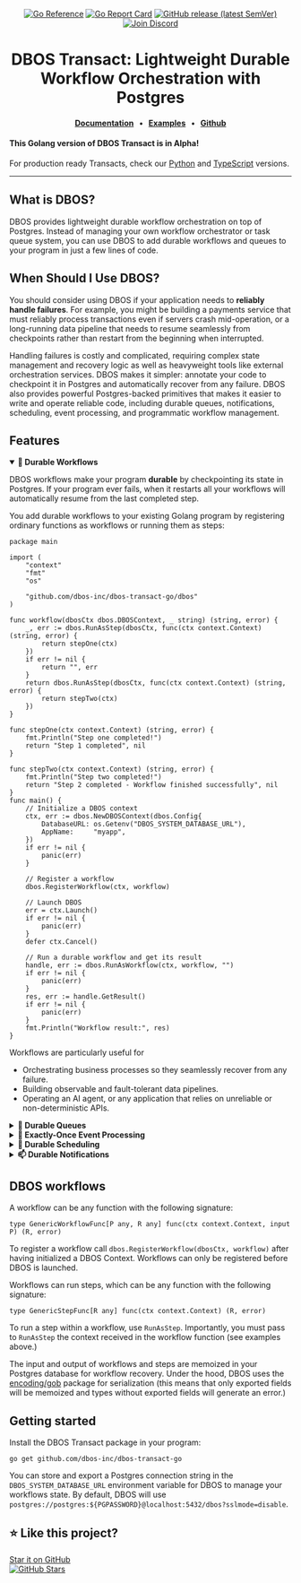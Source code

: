 <div align="center">

[![Go Reference](https://pkg.go.dev/badge/github.com/dbos-inc/dbos-transact-go.svg)](https://pkg.go.dev/github.com/dbos-inc/dbos-transact-go)
[![Go Report Card](https://goreportcard.com/badge/github.com/dbos-inc/dbos-transact-go)](https://goreportcard.com/report/github.com/dbos-inc/dbos-transact-go)
[![GitHub release (latest SemVer)](https://img.shields.io/github/v/release/dbos-inc/dbos-transact-go?sort=semver)](https://github.com/dbos-inc/dbos-transact-go/releases)
[![Join Discord](https://img.shields.io/badge/Discord-Join%20Chat-5865F2?logo=discord&logoColor=white)](https://discord.com/invite/jsmC6pXGgX)


# DBOS Transact: Lightweight Durable Workflow Orchestration with Postgres

#### [Documentation](https://docs.dbos.dev/) &nbsp;&nbsp;•&nbsp;&nbsp;  [Examples](https://docs.dbos.dev/examples) &nbsp;&nbsp;•&nbsp;&nbsp; [Github](https://github.com/dbos-inc)
</div>

#### This Golang version of DBOS Transact is in Alpha!
For production ready Transacts, check our [Python](https://github.com/dbos-inc/dbos-transact-py) and [TypeScript](https://github.com/dbos-inc/dbos-transact-ts) versions.

---

## What is DBOS?

DBOS provides lightweight durable workflow orchestration on top of Postgres. Instead of managing your own workflow orchestrator or task queue system, you can use DBOS to add durable workflows and queues to your program in just a few lines of code.


## When Should I Use DBOS?

You should consider using DBOS if your application needs to **reliably handle failures**.
For example, you might be building a payments service that must reliably process transactions even if servers crash mid-operation, or a long-running data pipeline that needs to resume seamlessly from checkpoints rather than restart from the beginning when interrupted.

Handling failures is costly and complicated, requiring complex state management and recovery logic as well as heavyweight tools like external orchestration services.
DBOS makes it simpler: annotate your code to checkpoint it in Postgres and automatically recover from any failure.
DBOS also provides powerful Postgres-backed primitives that makes it easier to write and operate reliable code, including durable queues, notifications, scheduling, event processing, and programmatic workflow management.


## Features
<details open><summary><strong>💾 Durable Workflows</strong></summary>
 
DBOS workflows make your program **durable** by checkpointing its state in Postgres.
If your program ever fails, when it restarts all your workflows will automatically resume from the last completed step.

You add durable workflows to your existing Golang program by registering ordinary functions as workflows or running them as steps:

```golang
package main

import (
	"context"
	"fmt"
	"os"

	"github.com/dbos-inc/dbos-transact-go/dbos"
)

func workflow(dbosCtx dbos.DBOSContext, _ string) (string, error) {
	_, err := dbos.RunAsStep(dbosCtx, func(ctx context.Context) (string, error) {
		return stepOne(ctx)
	})
	if err != nil {
		return "", err
	}
	return dbos.RunAsStep(dbosCtx, func(ctx context.Context) (string, error) {
		return stepTwo(ctx)
	})
}

func stepOne(ctx context.Context) (string, error) {
	fmt.Println("Step one completed!")
	return "Step 1 completed", nil
}

func stepTwo(ctx context.Context) (string, error) {
	fmt.Println("Step two completed!")
	return "Step 2 completed - Workflow finished successfully", nil
}
func main() {
    // Initialize a DBOS context
	ctx, err := dbos.NewDBOSContext(dbos.Config{
		DatabaseURL: os.Getenv("DBOS_SYSTEM_DATABASE_URL"),
		AppName:     "myapp",
	})
	if err != nil {
		panic(err)
	}

    // Register a workflow
	dbos.RegisterWorkflow(ctx, workflow)

    // Launch DBOS
	err = ctx.Launch()
	if err != nil {
		panic(err)
	}
	defer ctx.Cancel()

    // Run a durable workflow and get its result
	handle, err := dbos.RunAsWorkflow(ctx, workflow, "")
	if err != nil {
		panic(err)
	}
	res, err := handle.GetResult()
	if err != nil {
		panic(err)
	}
	fmt.Println("Workflow result:", res)
}
```


Workflows are particularly useful for 

- Orchestrating business processes so they seamlessly recover from any failure.
- Building observable and fault-tolerant data pipelines.
- Operating an AI agent, or any application that relies on unreliable or non-deterministic APIs.

</details>

<details><summary><strong>📒 Durable Queues</strong></summary>

####

DBOS queues help you **durably** run tasks in the background.
When you enqueue a workflow, one of your processes will pick it up for execution.
DBOS manages the execution of your tasks: it guarantees that tasks complete, and that their callers get their results without needing to resubmit them, even if your application is interrupted.

Queues also provide flow control, so you can limit the concurrency of your tasks on a per-queue or per-process basis.
You can also set timeouts for tasks, rate limit how often queued tasks are executed, deduplicate tasks, or prioritize tasks.

You can add queues to your workflows in just a couple lines of code.
They don't require a separate queueing service or message broker&mdash;just Postgres.

```golang
package main

import (
    "fmt"
    "os"
    "time"

    "github.com/dbos-inc/dbos-transact-go/dbos"
)

func task(ctx dbos.DBOSContext, i int) (int, error) {
    ctx.Sleep(5 * time.Second)
    fmt.Printf("Task %d completed\n", i)
    return i, nil
}

func main() {
    // Initialize a DBOS context
    ctx, err := dbos.NewDBOSContext(dbos.Config{
        DatabaseURL: os.Getenv("DBOS_SYSTEM_DATABASE_URL"),
        AppName:     "myapp",
    })
    if err != nil {
        panic(err)
    }

    // Register the workflow and create a durable queue
    dbos.RegisterWorkflow(ctx, task)
    queue := dbos.NewWorkflowQueue(ctx, "queue")

    // Launch DBOS
    err = ctx.Launch()
    if err != nil {
        panic(err)
    }
    defer ctx.Cancel()

    // Enqueue tasks and gather results
    fmt.Println("Enqueuing workflows")
    handles := make([]dbos.WorkflowHandle[int], 10)
    for i := range 10 {
        handle, err := dbos.RunAsWorkflow(ctx, task, i, dbos.WithQueue(queue.Name))
        if err != nil {
            panic(fmt.Sprintf("failed to enqueue step %d: %v", i, err))
        }
        handles[i] = handle
    }
    results := make([]int, 10)
    for i, handle := range handles {
        result, err := handle.GetResult()
        if err != nil {
            panic(fmt.Sprintf("failed to get result for step %d: %v", i, err))
        }
        results[i] = result
    }
    fmt.Printf("Successfully completed %d steps\n", len(results))
}
```
</details>

<details><summary><strong>🎫 Exactly-Once Event Processing</strong></summary>

####

Use DBOS to build reliable webhooks, event listeners, or Kafka consumers by starting a workflow exactly-once in response to an event.
Acknowledge the event immediately while reliably processing it in the background.

For example:

```golang
_, err := dbos.RunAsWorkflow(ctx, task, i, dbos.WithWorkflowID(exactlyOnceEventID))
```
</details>

<details><summary><strong>📅 Durable Scheduling</strong></summary>

####

Schedule workflows using cron syntax, or use durable sleep to pause workflows for as long as you like (even days or weeks) before executing.

```golang
dbos.RegisterWorkflow(dbosCtx, func(ctx dbos.DBOSContext, scheduledTime time.Time) (string, error) {
    return fmt.Sprintf("Workflow executed at %s", scheduledTime), nil
}, dbos.WithSchedule("* * * * * *")) // Every second
```

You can add a durable sleep to any workflow with a single line of code.
It stores its wakeup time in Postgres so the workflow sleeps through any interruption or restart, then always resumes on schedule.

```golang
func workflow(ctx dbos.DBOSContext, duration time.Duration) (string, error) {
    ctx.Sleep(duration)
    return fmt.Sprintf("Workflow slept for %s", duration), nil
}

handle, err := dbos.RunAsWorkflow(dbosCtx, workflow, time.Second*5)
_, err = handle.GetResult()
```

</details>

<details><summary><strong>📫 Durable Notifications</strong></summary>

####

Pause your workflow executions until a notification is received, or emit events from your workflow to send progress updates to external clients.
All notifications are stored in Postgres, so they can be sent and received with exactly-once semantics.
Set durable timeouts when waiting for events, so you can wait for as long as you like (even days or weeks) through interruptions or restarts, then resume once a notification arrives or the timeout is reached.

For example, build a reliable billing workflow that durably waits for a notification from a payments service, processing it exactly-once:

```golang
func sendWorkflow(ctx dbos.DBOSContext, message string) (string, error) {
    err := dbos.Send(ctx, dbos.WorkflowSendInput[string]{
        DestinationID: "receiverID",
        Topic:         "topic",
        Message:       message,
    })
}

func receiveWorkflow(ctx dbos.DBOSContext, topic string) (string, error) {
    return dbos.Recv[string](ctx, dbos.WorkflowRecvInput{Topic: topic, Timeout: 48 * time.Hour})
}

// Start a receiver in the background
recvHandle, err := dbos.RunAsWorkflow(dbosCtx, receiveWorkflow, "topic", dbos.WithWorkflowID("receiverID"))

// Send a message
sendHandle, err := dbos.RunAsWorkflow(dbosCtx, sendWorkflow, "hola!")
_, err = sendHandle.GetResult()

// Eventually get the response
recvResult, err := recvHandle.GetResult()
```

</details>


## DBOS workflows

A workflow can be any function with the following signature:
```golang
type GenericWorkflowFunc[P any, R any] func(ctx context.Context, input P) (R, error)
```

To register a workflow call `dbos.RegisterWorkflow(dbosCtx, workflow)` after having initialized a DBOS Context. Workflows can only be registered before DBOS is launched.


Workflows can run steps, which can be any function with the following signature:
```golang
type GenericStepFunc[R any] func(ctx context.Context) (R, error)
```

To run a step within a workflow, use `RunAsStep`. Importantly, you must pass to `RunAsStep` the context received in the workflow function (see examples above.)

The input and output of workflows and steps are memoized in your Postgres database for workflow recovery. Under the hood, DBOS uses the [encoding/gob](https://pkg.go.dev/encoding/gob) package for serialization (this means that only exported fields will be memoized and types without exported fields will generate an error.)

## Getting started

Install the DBOS Transact package in your program:

```shell
go get github.com/dbos-inc/dbos-transact-go
```

You can store and export a Postgres connection string in the `DBOS_SYSTEM_DATABASE_URL` environment variable for DBOS to manage your workflows state. By default, DBOS will use `postgres://postgres:${PGPASSWORD}@localhost:5432/dbos?sslmode=disable`.


## ⭐️ Like this project?

[Star it on GitHub](https://github.com/dbos-inc/dbos-transact-go)  
[![GitHub Stars](https://img.shields.io/github/stars/dbos-inc/dbos-transact-go?style=social)](https://github.com/dbos-inc/dbos-transact-go)
